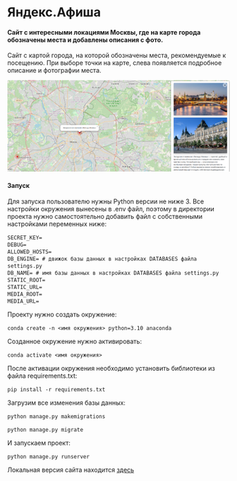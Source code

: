 # Яндекс.Афиша

#### Сайт с интересными локациями Москвы, где на карте города обозначены места и добавлены описания с фото.

Сайт с картой города, на которой обозначены места, рекомендуемые к посещению. При выборе точки на карте, слева появляется подробное описание и фотографии места.

![](https://github.com/atskayasatana/Images/blob/6d513dd8ec3d8e83aee9ae63efa0674e2cb48ea9/main_where_to_go.png)

#### Запуск
Для запуска пользователю нужны Python версии не ниже 3. 
Все настройки окружения вынесены в .env файл, поэтому в директории проекта нужно самостоятельно добавить файл с собственными настройками переменных ниже:
```
SECRET_KEY=
DEBUG=
ALLOWED_HOSTS=
DB_ENGINE= # движок базы данных в настройках DATABASES файла settings.py
DB_NAME= # имя базы данных в настройках DATABASES файла settings.py
STATIC_ROOT=
STATIC_URL=
MEDIA_ROOT=
MEDIA_URL=

```
Проекту нужно создать окружение:
```
conda create -n <имя окружения> python=3.10 anaconda
```

Созданное окружение нужно активировать:

```
conda activate <имя окружения>
```

После активации окружения необходимо установить библиотеки из файла requirements.txt:

```
pip install -r requirements.txt
```
Загрузим все изменения базы данных:
```
python manage.py makemigrations
```
```
python manage.py migrate
```
И запускаем проект:
```
python manage.py runserver
```
Локальная версия сайта находится [здесь](http://127.0.0.1:8000/)
